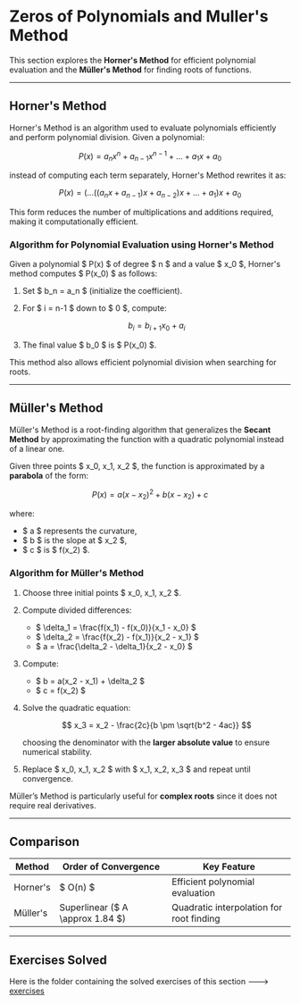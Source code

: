 # **Zeros of Polynomials and Muller's Method** 

This section explores the **Horner's Method** for efficient polynomial evaluation and the **Müller's Method** for finding roots of functions.  

---

## **Horner's Method**  

Horner's Method is an algorithm used to evaluate polynomials efficiently and perform polynomial division. Given a polynomial:  

$$
P(x) = a_n x^n + a_{n-1} x^{n-1} + \dots + a_1 x + a_0
$$

instead of computing each term separately, Horner's Method rewrites it as:  

$$
P(x) = (...((a_n x + a_{n-1})x + a_{n-2})x + \dots + a_1)x + a_0
$$

This form reduces the number of multiplications and additions required, making it computationally efficient.  

### **Algorithm for Polynomial Evaluation using Horner's Method**  
Given a polynomial $ P(x) $ of degree $ n $ and a value $ x_0 $, Horner's method computes $ P(x_0) $ as follows:  

1. Set $ b_n = a_n $ (initialize the coefficient).  
2. For $ i = n-1 $ down to $ 0 $, compute:  

   $$
   b_i = b_{i+1} x_0 + a_i
   $$

3. The final value $ b_0 $ is $ P(x_0) $.  

This method also allows efficient polynomial division when searching for roots.  

---

## **Müller's Method**  

Müller's Method is a root-finding algorithm that generalizes the **Secant Method** by approximating the function with a quadratic polynomial instead of a linear one.  

Given three points $ x_0, x_1, x_2 $, the function is approximated by a **parabola** of the form:  

$$
P(x) = a(x - x_2)^2 + b(x - x_2) + c
$$

where:
- $ a $ represents the curvature,
- $ b $ is the slope at $ x_2 $,
- $ c $ is $ f(x_2) $.  

### **Algorithm for Müller's Method**  
1. Choose three initial points $ x_0, x_1, x_2 $.  
2. Compute divided differences:
   - $ \delta_1 = \frac{f(x_1) - f(x_0)}{x_1 - x_0} $
   - $ \delta_2 = \frac{f(x_2) - f(x_1)}{x_2 - x_1} $
   - $ a = \frac{\delta_2 - \delta_1}{x_2 - x_0} $  
3. Compute:
   - $ b = a(x_2 - x_1) + \delta_2 $  
   - $ c = f(x_2) $  
4. Solve the quadratic equation:

   $$
   x_3 = x_2 - \frac{2c}{b \pm \sqrt{b^2 - 4ac}}
   $$

   choosing the denominator with the **larger absolute value** to ensure numerical stability.  
5. Replace $ x_0, x_1, x_2 $ with $ x_1, x_2, x_3 $ and repeat until convergence.  

Müller’s Method is particularly useful for **complex roots** since it does not require real derivatives.  

---

## **Comparison**
| Method      | Order of Convergence | Key Feature |
|------------|---------------------|-------------|
| Horner's   | $ O(n) $           | Efficient polynomial evaluation |
| Müller's   | Superlinear ($ A \approx 1.84 $) | Quadratic interpolation for root finding |

---

## **Exercises Solved**  

Here is the folder containing the solved exercises of this section ---> [exercises](exercises/)
